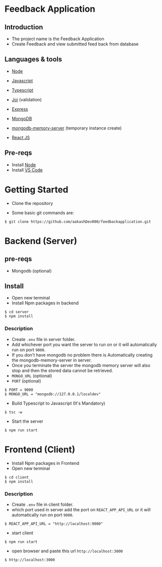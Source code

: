 # Feedback Application

## Introduction

- The project name is the Feedback Application
- Create Feedback and view submitted feed back from database

## Languages & tools

- [Node](https://nodejs.org/en/)

- [Javascript](https://www.javascript.com/)

- [Typescript](https://www.typescriptlang.org/)
- [Joi](https://joi.dev/) (validation)

- [Express](https://expressjs.com/)

- [MongoDB](https://www.mongodb.com/)
- [mongodb-memory-server](https://www.npmjs.com/package/mongodb-memory-server) (temporary instance create)

- [React JS](https://reactjs.org/)

## Pre-reqs

- Install [Node](https://nodejs.org/en/)
- Install [VS Code](https://code.visualstudio.com/download)

# Getting Started

- Clone the repository

- Some basic git commands are:

```
$ git clone https://github.com/aakashDev000/feedbackapplication.git
```

# Backend (Server)

## pre-reqs

- Mongodb (optional)

## Install

- Open new terminal
- Install Npm packages in backend

```
$ cd server
$ npm install
```

### Description

- Create `.env` file in server folder.
- Add whichever port you want the server to run on or it will automatically run on port `9000`.
- If you don't have mongodb no problem there is Automatically creating the mongodb-memory-server in server.
- Once you terminate the server the mongodb memory server will also stop and then the stored data cannot be retrieved.
- `MONGO_URL` (optional)
- `PORT` (optional)

```
$ PORT = 9000
$ MONGO_URL = "mongodb://127.0.0.1/localdev"
```

- Build Typescript to Javascript (It's Mandatory)

```
$ tsc -w
```

- Start the server

```
$ npm run start
```

# Frontend (Client)

- Install Npm packages in Frontend
- Open new terminal

```
$ cd client
$ npm install
```

### Description

- Create `.env` file in client folder.
- which port used in server add the port on `REACT_APP_API_URL` or it will automatically run on port `9000`.

```
$ REACT_APP_API_URL = "http://localhost:9000"
```

- start client

```
$ npm run start
```

- open browser and paste this url `http://localhost:3000`

```
$ http://localhost:3000
```
